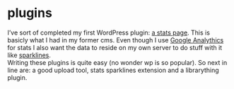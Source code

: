 <!--
  id: 274
  date: 2007-01-23T10:10:37
  modified: 2007-01-23T10:10:37
  slug: plugins
  type: post
  excerpt: <p>I&#8217;ve sort of completed my first WordPress plugin: a stats page. This is basicly what I had in my former cms. Even though I use Google Analythics for stats I also want the data to reside on my own server to do stuff with it like sparklines. Writing these plugins is quite easy (no wonder [&hellip;]</p> 
  content: <p><a href="?page_id=276"></a>I&#8217;ve sort of completed my first WordPress plugin: <a href="?page_id=276">a stats page</a>. This is basicly what I had in my former cms. Even though I use <a href="http://www.google.com/analytics" target="_blank">Google Analythics</a> for stats I also want the data to reside on my own server to do stuff with it like <a href="http://sparkline.org/" target="_blank">sparklines</a>.<br /> Writing these plugins is quite easy (no wonder wp is so popular). So next in line are: a good upload tool, stats sparklines extension and a librarything plugin.</p> 
  categories: backend,Wordpress
  tags: Google
-->

# plugins

<p><a href="?page_id=276"></a>I&#8217;ve sort of completed my first WordPress plugin: <a href="?page_id=276">a stats page</a>. This is basicly what I had in my former cms. Even though I use <a href="http://www.google.com/analytics" target="_blank">Google Analythics</a> for stats I also want the data to reside on my own server to do stuff with it like <a href="http://sparkline.org/" target="_blank">sparklines</a>.<br />
Writing these plugins is quite easy (no wonder wp is so popular). So next in line are: a good upload tool, stats sparklines extension and a librarything plugin.</p>

